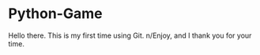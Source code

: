 # Python-Game

Hello there.
This is my first time using Git.
n/Enjoy, and I thank you for your time.
